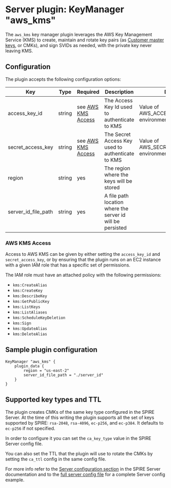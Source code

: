 # Server plugin: KeyManager "aws_kms"

The `aws_kms` key manager plugin leverages the AWS Key Management Service (KMS) to create, maintain and rotate key pairs (as [Customer master keys](https://docs.aws.amazon.com/kms/latest/developerguide/concepts.html#master_keys), or CMKs), and sign SVIDs as needed, with the private key never leaving KMS.

## Configuration

The plugin accepts the following configuration options:

| Key                 | Type   | Required                              | Description                                             | Default                                              |
| ------------------- | ------ | ------------------------------------- | ------------------------------------------------------- | ---------------------------------------------------- |
| access_key_id       | string | see [AWS KMS Access](#aws-kms-access) | The Access Key Id used to authenticate to KMS           | Value of AWS_ACCESS_KEY_ID environment variable      |
| secret_access_key   | string | see [AWS KMS Access](#aws-kms-access) | The Secret Access Key used to authenticate to KMS       | Value of AWS_SECRET_ACCESS_KEY environment variable  |
| region              | string | yes                                   | The region where the keys will be stored                |                                                      |
| server_id_file_path | string | yes                                   | A file path location where the server id will be persisted |                                                      |   

### AWS KMS Access

Access to AWS KMS can be given by either setting the `access_key_id` and `secret_access_key`, or by ensuring that the plugin runs on an EC2 instance with a given IAM role that has a specific set of permissions.

The IAM role must have an attached policy with the following permissions:

- `kms:CreateAlias`
- `kms:CreateKey`
- `kms:DescribeKey`
- `kms:GetPublicKey`
- `kms:ListKeys`
- `kms:ListAliases`
- `kms:ScheduleKeyDeletion`
- `kms:Sign`
- `kms:UpdateAlias`
- `kms:DeleteAlias`

## Sample plugin configuration

```
KeyManager "aws_kms" {
    plugin_data {        
        region = "us-east-2"
        server_id_file_path = "./server_id"
    }
}
```

## Supported key types and TTL

The plugin creates CMKs of the same key type configured in the SPIRE Server. At the time of this writing the plugin supports all the set of keys supported by SPIRE: `rsa-2048`, `rsa-4096`, `ec-p256`, and `ec-p384`. It defaults to `ec-p256` if not specified.

In order to configure it you can set the `ca_key_type` value in the SPIRE Server config file.

You can also set the TTL that the plugin will use to rotate the CMKs by setting the `ca_ttl` config in the same config file.

For more info refer to the [Server configuration section](https://github.com/spiffe/spire/blob/master/doc/spire_server.md#server-configuration-file) in the SPIRE Server documentation and to the [full server config file](https://github.com/spiffe/spire/blob/master/conf/server/server_full.conf) for a complete Server config example.
